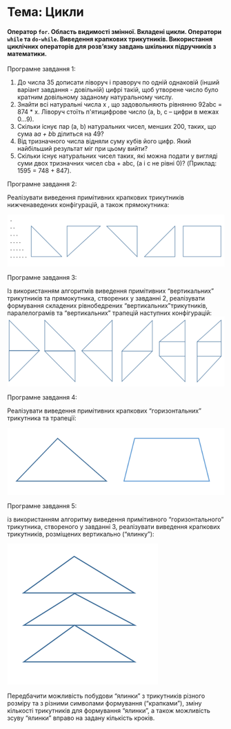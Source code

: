 # Тема: Цикли
#### Оператор `for`. Область видимості змінної. Вкладені цикли. Оператори `while` та `do-while`. Виведення крапкових трикутників. Використання циклічних операторів для розв’язку завдань шкільних підручників з математики.

Програмне завдання 1:

1. До числа 35 дописати ліворуч і праворуч по одній однаковій (інший варіант завдання - довільній) цифрі такій, щоб утворене число було кратним довільному заданому натуральному числу.
2. Знайти всі натуральні числа x , що задовольняють рівнянню
92abc = 874 * x. 
Ліворуч стоїть п'ятицифрове число (a, b, c – цифри в межах 0...9).
3. Скільки існує пар (a, b) натуральних чисел, менших 200, таких, що сума a*a + b*b ділиться на 49?
4. Від тризначного числа відняли суму кубів його цифр. Який найбільший результат міг при цьому вийти?
5. Скільки існує натуральних чисел таких, які можна подати у вигляді суми двох тризначних чисел cba + abc, (a і с не рівні 0)? (Приклад: 1595 = 748 + 847).


Програмне завдання 2:

Реалізувати виведення примітивних крапкових трикутників нижченаведених конфігурацій, а також прямокутника:

![figures_1.png](figures_1.png)

Програмне завдання 3:

Із використанням алгоритмів виведення примітивних “вертикальних” трикутників та прямокутника, створених у завданні 2, реалізувати формування складених рівнобедрених “вертикальних”трикутників, паралелограмів та “вертикальних” трапецій наступних конфігурацій:
![figures_2.png](figures_2.png)

Програмне завдання 4:

Реалізувати виведення примітивних крапкових “горизонтальних” трикутника та трапеції:

![figures_3.png](figures_3.png)

Програмне завдання 5:

із використанням алгоритму виведення примітивного “горизонтального” трикутника, створеного у завданні 3, реалізувати виведення крапкових трикутників, розміщених вертикально (“ялинку”):

![figures_4.png](figures_4.png)

Передбачити можливість побудови “ялинки” з трикутників різного розміру та з різними символами формування (“крапками”), зміну кількості трикутників для формування “ялинки”, а також можливість зсуву “ялинки” вправо на задану кількість кроків.
